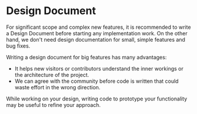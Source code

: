 # Design Document

For significant scope and complex new features, it is recommended to write a
Design Document before starting any implementation work. On the other hand, we
don't need design documentation for small, simple features and bug fixes.

Writing a design document for big features has many advantages:

- It helps new visitors or contributors understand the inner workings or the
  architecture of the project.
- We can agree with the community before code is written that could waste effort
  in the wrong direction.

While working on your design, writing code to prototype your functionality may
be useful to refine your approach.
